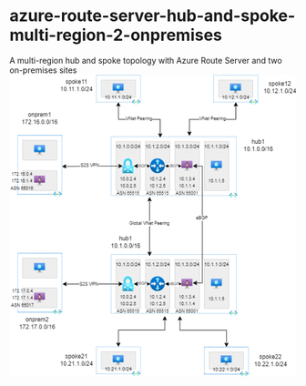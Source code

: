 # azure-route-server-hub-and-spoke-multi-region-2-onpremises
A multi-region hub and spoke topology with Azure Route Server and two on-premises sites
![routeserver-multiregion.png](/routeserver-multiregion.png)
